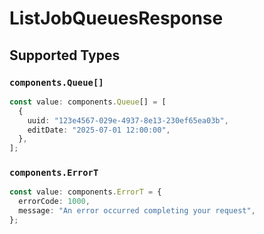 # ListJobQueuesResponse


## Supported Types

### `components.Queue[]`

```typescript
const value: components.Queue[] = [
  {
    uuid: "123e4567-029e-4937-8e13-230ef65ea03b",
    editDate: "2025-07-01 12:00:00",
  },
];
```

### `components.ErrorT`

```typescript
const value: components.ErrorT = {
  errorCode: 1000,
  message: "An error occurred completing your request",
};
```

